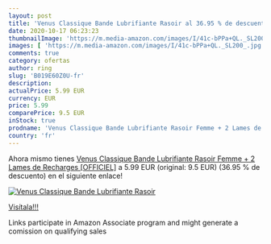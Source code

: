 ```yaml
---
layout: post
title: 'Venus Classique Bande Lubrifiante Rasoir al 36.95 % de descuento'
date: 2020-10-17 06:23:23
thumbnailImage: 'https://m.media-amazon.com/images/I/41c-bPPa+QL._SL200_.jpg'
images: [ 'https://m.media-amazon.com/images/I/41c-bPPa+QL._SL200_.jpg' ]
comments: true
category: ofertas
author: ring
slug: 'B019E60Z0U-fr'
description:
actualPrice: 5.99 EUR
currency: EUR
price: 5.99
comparePrice: 9.5 EUR
inStock: true
prodname: 'Venus Classique Bande Lubrifiante Rasoir Femme + 2 Lames de Recharges [OFFICIEL]'
country: 'fr'
---
```


Ahora mismo tienes [Venus Classique Bande Lubrifiante Rasoir Femme + 2 Lames de Recharges [OFFICIEL]](https://www.amazon.fr/dp/B019E60Z0U/?tag=tolees0d-21) a 5.99 EUR (original: 9.5 EUR) (36.95 %  de descuento) en el siguiente enlace!

[![Venus Classique Bande Lubrifiante Rasoir](https://m.media-amazon.com/images/I/41c-bPPa+QL._SL200_.jpg)](https://www.amazon.fr/dp/B019E60Z0U/?tag=tolees0d-21)

[Visítala!!!](https://www.amazon.fr/dp/B019E60Z0U/?tag=tolees0d-21)

Links participate in Amazon Associate program and might generate a comission on qualifying sales
